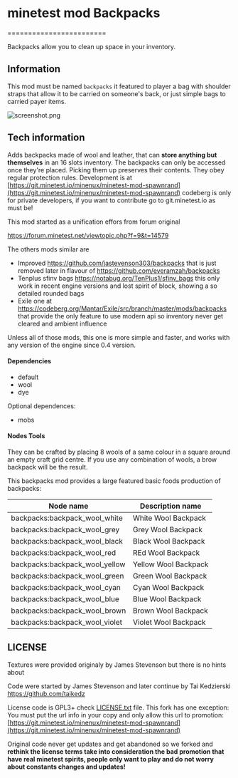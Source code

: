 # minetest mod Backpacks
========================

Backpacks allow you to clean up space in your inventory.

Information
-----------

This mod must be named `backpacks` it featured to player a 
bag with shoulder straps that allow it to be carried on someone's back, 
or just simple bags to carried payer items.

![screenshot.png](screenshot.png)

Tech information
----------------

Adds backpacks made of wool and leather, that can **store anything but themselves** 
in an 16 slots inventory. The backpacks can only be accessed once they're placed. 
Picking them up preserves their contents. They obey regular protection rules.
Development is at [https://git.minetest.io/minenux/minetest-mod-spawnrand](https://git.minetest.io/minenux/minetest-mod-spawnrand) codeberg is only for private developers, 
if you want to contribute go to git.minetest.io as must be!

This mod started as a unification effors from forum original

https://forum.minetest.net/viewtopic.php?f=9&t=14579

The others mods similar are 

* Improved https://github.com/jastevenson303/backpacks that is just 
removed later in flavour of https://github.com/everamzah/backpacks
* Tenplus sfinv bags https://notabug.org/TenPlus1/sfinv_bags this only work in 
recent engine versions and lost spirit of block, showing a so detailed rounded bags
* Exile one at https://codeberg.org/Mantar/Exile/src/branch/master/mods/backpacks that 
provide the only feature to use modern api so inventory never get cleared and ambient influence

Unless all of those mods, this one is more simple and faster, and works with any version 
of the engine since 0.4 version.

#### Dependencies

* default
* wool
* dye

Optional dependences:

* mobs

#### Nodes Tools

They can be crafted by placing 8 wools of a same colour in a square around an empty craft grid centre.
If you use any combination of wools, a brow backpack will be the result.

This backpacks mod provides a large featured basic foods production of backpacks:

| Node name                      | Description name      |
| ------------------------------ | --------------------- |
| backpacks:backpack_wool_white  | White  Wool Backpack |
| backpacks:backpack_wool_grey   | Grey Wool Backpack |
| backpacks:backpack_wool_black  | Black Wool Backpack |
| backpacks:backpack_wool_red    | REd Wool Backpack |
| backpacks:backpack_wool_yellow | Yellow Wool Backpack |
| backpacks:backpack_wool_green  | Green Wool Backpack |
| backpacks:backpack_wool_cyan   | Cyan Wool Backpack |
| backpacks:backpack_wool_blue   | Blue Wool Backpack |
| backpacks:backpack_wool_brown  | Brown Wool Backpack |
| backpacks:backpack_wool_violet | Violet Wool Backpack |

## LICENSE

Textures were provided originaly by James Stevenson but there is no hints about

Code were started by James Stevenson and later continue by Tai Kedzierski https://github.com/taikedz

License code is GPL3+ check [LICENSE.txt](LICENSE.txt) file. This fork 
has one exception: You must put the url info in your copy and only allow this url to promotion:
[https://git.minetest.io/minenux/minetest-mod-spawnrand](https://git.minetest.io/minenux/minetest-mod-spawnrand)

Original code never get updates and get abandoned so we forked and **rethink the 
license terms take into consideration the bad promotion that have real minetest spirits, 
people only want to play and do not worry about constants changes and updates!**
